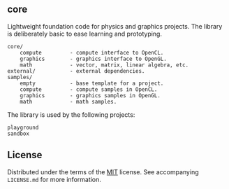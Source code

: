 ## core

Lightweight foundation code for physics and graphics projects. The library is
deliberately basic to ease learning and prototyping.

    core/
        compute         - compute interface to OpenCL.
        graphics        - graphics interface to OpenGL.
        math            - vector, matrix, linear algebra, etc.
    external/           - external dependencies.
    samples/
        empty           - base template for a project.
        compute         - compute samples in OpenCL.
        graphics        - graphics samples in OpenGL.
        math            - math samples.

The library is used by the following projects:

    playground
    sandbox

## License

Distributed under the terms of the [MIT](https://choosealicense.com/licenses/mit/) license. See  accompanying `LICENSE.md` for more information.
